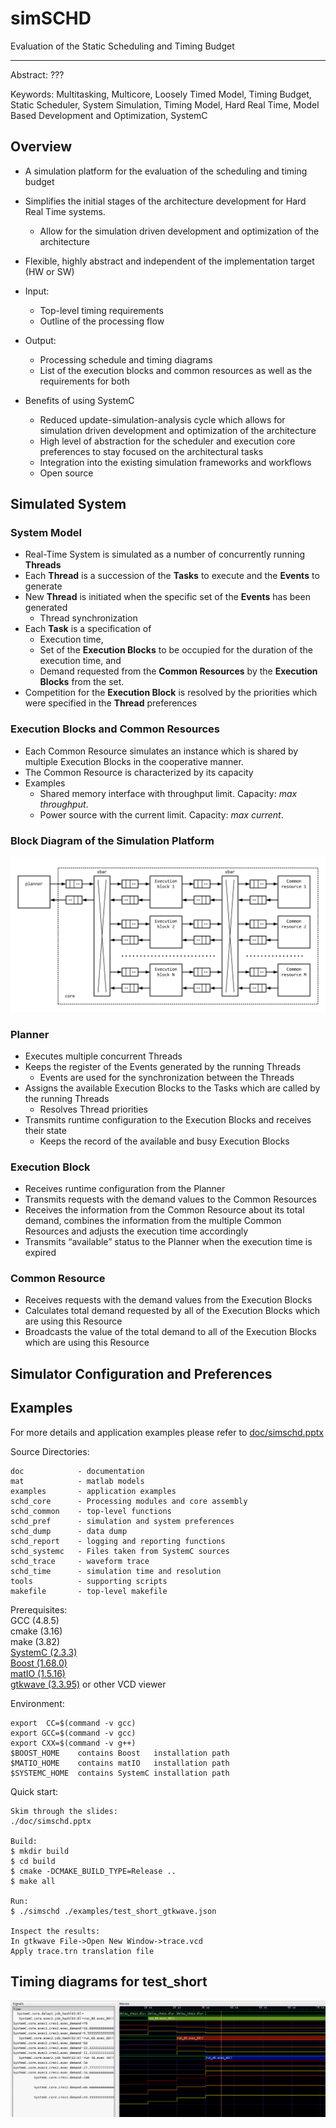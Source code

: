 # simSCHD 
Evaluation of the Static Scheduling and Timing Budget
***

Abstract: ???

Keywords:
Multitasking, Multicore, Loosely Timed Model, Timing Budget, Static Scheduler, System Simulation, Timing Model, Hard Real Time, Model Based Development and Optimization, SystemC

## Overview
* A simulation platform for the evaluation of the scheduling and timing budget
* Simplifies the initial stages of the architecture development for Hard Real Time systems.
  * Allow for the simulation driven development and optimization of the architecture
* Flexible, highly abstract and independent of the implementation target (HW or SW)

* Input:
  * Top-level timing requirements
  * Outline of the processing flow
* Output:
  * Processing schedule and timing diagrams
  * List of the execution blocks and common resources as well as the requirements for both

* Benefits of using SystemC
  * Reduced update-simulation-analysis cycle which allows for simulation driven development and optimization of the architecture
  * High level of abstraction for the scheduler and execution core preferences to stay focused on the architectural tasks
  * Integration into the existing simulation frameworks and workflows
  * Open source

## Simulated System
### System Model
* Real-Time System is simulated as a number of concurrently running **Threads**
* Each **Thread** is a succession of the **Tasks** to execute and the **Events** to generate
* New **Thread** is initiated when the specific set of the **Events** has been generated 
  * Thread synchronization
* Each **Task** is a specification of
  * Execution time, 
  * Set of the **Execution Blocks** to be occupied for the duration of the execution time, and
  * Demand requested from the **Common Resources** by the **Execution Blocks** from the set.
* Competition for the **Execution Block** is resolved by the priorities which were specified in the **Thread** preferences

### Execution Blocks and Common Resources
* Each Common Resource simulates an instance which is shared by multiple Execution Blocks in the cooperative manner.
* The Common Resource is characterized by its capacity
* Examples
  * Shared memory interface with throughput limit. Capacity: _max throughput_.
  * Power source with the current limit. Capacity: _max current_.
  
### Block Diagram of the Simulation Platform
![block_diagram][block_dia]

### Planner
* Executes multiple concurrent Threads
* Keeps the register of the Events generated by the running Threads
  * Events are used for the synchronization between the Threads 
* Assigns the available Execution Blocks to the Tasks which are called by the running Threads 
  * Resolves Thread priorities
* Transmits runtime configuration to the Execution Blocks and receives their state
  * Keeps the record of the available and busy Execution Blocks
  
### Execution Block
* Receives runtime configuration from the Planner
* Transmits requests with the demand values to the Common Resources
* Receives the information from the Common Resource about its total demand, combines the information from the multiple Common Resources and adjusts the execution time accordingly
* Transmits “available” status to the Planner when the execution time is expired

### Common Resource
* Receives requests with the demand values from the Execution Blocks
* Calculates total demand requested by all of the Execution Blocks which are using this Resource
* Broadcasts the value of the total demand to all of the Execution Blocks which are using this Resource

## Simulator Configuration and Preferences

## Examples

For more details and application examples please refer to [doc/simschd.pptx][full_doc]

Source Directories:
```
doc            - documentation
mat            - matlab models  
examples       - application examples
schd_core      - Processing modules and core assembly
schd_common    - top-level functions  
schd_pref      - simulation and system preferences  
schd_dump      - data dump   
schd_report    - logging and reporting functions  
schd_systemc   - Files taken from SystemC sources  
schd_trace     - waveform trace  
schd_time      - simulation time and resolution  
tools          - supporting scripts  
makefile       - top-level makefile 
```
Prerequisites:   
   GCC      (4.8.5)   
   cmake    (3.16)    
   make     (3.82)  
   [SystemC  (2.3.3)][systemc]   
   [Boost    (1.68.0)][boost]   
   [matIO    (1.5.16)][matio]   
   [gtkwave  (3.3.95)][gtkwave] or other VCD viewer   

Environment:
```
export  CC=$(command -v gcc)
export GCC=$(command -v gcc)
export CXX=$(command -v g++)
$BOOST_HOME    contains Boost   installation path
$MATIO_HOME    contains matIO   installation path
$SYSTEMC_HOME  contains SystemC installation path
```
Quick start:
```
Skim through the slides:
./doc/simschd.pptx

Build:
$ mkdir build
$ cd build
$ cmake -DCMAKE_BUILD_TYPE=Release ..
$ make all

Run:
$ ./simschd ./examples/test_short_gtkwave.json

Inspect the results:
In gtkwave File->Open New Window->trace.vcd 
Apply trace.trn translation file
```
## Timing diagrams for test_short
![waveform][screenshot]

[block_dia]: https://github.com/timurkelin/simschd/blob/master/doc/block_diagram.PNG
[full_doc]: https://github.com/timurkelin/simschd/tree/master/doc
[screenshot]: https://github.com/timurkelin/simschd/blob/master/doc/test_short_waves.PNG

[systemc]: https://www.accellera.org/downloads/standards/systemc
[boost]: https://www.boost.org/
[matio]: https://sourceforge.net/projects/matio/
[gtkwave]: http://gtkwave.sourceforge.net/
